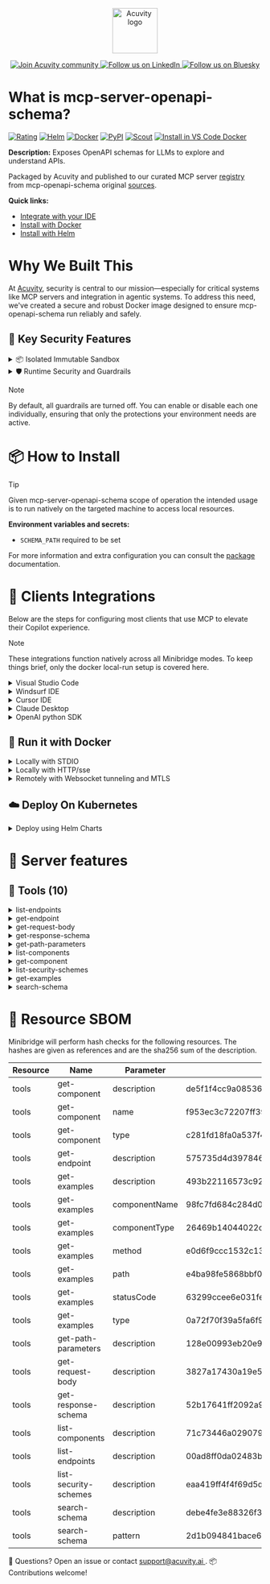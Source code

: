 <p align="center">
  <a href="https://acuvity.ai">
    <picture>
      <img src="https://mma.prnewswire.com/media/2544052/Acuvity__Logo.jpg" height="90" alt="Acuvity logo"/>
    </picture>
  </a>
</p>
<p align="center">
  <a href="https://discord.gg/BkU7fBkrNk">
    <img src="https://img.shields.io/badge/Acuvity-Join-7289DA?logo=discord&logoColor=fff" alt="Join Acuvity community" />
  </a>
<a href="https://www.linkedin.com/company/acuvity/">
    <img src="https://img.shields.io/badge/LinkedIn-Follow-7289DA" alt="Follow us on LinkedIn" />
  </a>
<a href="https://bsky.app/profile/acuvity.bsky.social">
    <img src="https://img.shields.io/badge/Bluesky-Follow-7289DA"?logo=bluesky&logoColor=fff" alt="Follow us on Bluesky" />
  </a>
</p>


# What is mcp-server-openapi-schema?

[![Rating](https://img.shields.io/badge/B-3775A9?label=Rating)](https://docs.anthropic.com/en/docs/build-with-claude/tool-use/implement-tool-use#best-practices-for-tool-definitions)
[![Helm](https://img.shields.io/badge/1.0.0-3775A9?logo=helm&label=Charts&logoColor=fff)](https://hub.docker.com/r/acuvity/mcp-server-openapi-schema/tags/)
[![Docker](https://img.shields.io/docker/image-size/acuvity/mcp-server-openapi-schema/0.0.1?logo=docker&logoColor=fff&label=0.0.1)](https://hub.docker.com/r/acuvity/mcp-server-openapi-schema)
[![PyPI](https://img.shields.io/badge/0.0.1-3775A9?logo=pypi&logoColor=fff&label=mcp-openapi-schema)](https://github.com/hannesj/mcp-openapi-schema)
[![Scout](https://img.shields.io/badge/Active-3775A9?logo=docker&logoColor=fff&label=Scout)](https://hub.docker.com/r/acuvity/mcp-server-openapi-schema/)
[![Install in VS Code Docker](https://img.shields.io/badge/VS_Code-One_click_install-0078d7?logo=githubcopilot)](https://insiders.vscode.dev/redirect/mcp/install?name=mcp-server-openapi-schema&config=%7B%22args%22%3A%5B%22run%22%2C%22-i%22%2C%22--rm%22%2C%22--read-only%22%2C%22-e%22%2C%22SCHEMA_PATH%22%2C%22docker.io%2Facuvity%2Fmcp-server-openapi-schema%3A0.0.1%22%5D%2C%22command%22%3A%22docker%22%7D)

**Description:** Exposes OpenAPI schemas for LLMs to explore and understand APIs.

Packaged by Acuvity and published to our curated MCP server [registry](https://mcp.acuvity.ai) from mcp-openapi-schema original [sources](https://github.com/hannesj/mcp-openapi-schema).

**Quick links:**

- [Integrate with your IDE](https://github.com/acuvity/mcp-servers-registry/blob/main/mcp-server-openapi-schema/docker/README.md#-clients-integrations)
- [Install with Docker](https://github.com/acuvity/mcp-servers-registry/tree/main/mcp-server-openapi-schema/docker/README.md#-run-it-with-docker)
- [Install with Helm](https://github.com/acuvity/mcp-servers-registry/tree/main/mcp-server-openapi-schema/charts/mcp-server-openapi-schema/README.md#how-to-install)

# Why We Built This

At [Acuvity](https://acuvity.ai), security is central to our mission—especially for critical systems like MCP servers and integration in agentic systems.
To address this need, we've created a secure and robust Docker image designed to ensure mcp-openapi-schema run reliably and safely.

## 🔐 Key Security Features

<details>
<summary>📦 Isolated Immutable Sandbox </summary>

- **Isolated Execution**: All tools run within secure, containerized sandboxes to enforce process isolation and prevent lateral movement.
- **Non-root by Default**: Enforces least-privilege principles, minimizing the impact of potential security breaches.
- **Read-only Filesystem**: Ensures runtime immutability, preventing unauthorized modification.
- **Version Pinning**: Guarantees consistency and reproducibility across deployments by locking tool and dependency versions.
- **CVE Scanning**: Continuously scans images for known vulnerabilities using [Docker Scout](https://docs.docker.com/scout/) to support proactive mitigation.
- **SBOM & Provenance**: Delivers full supply chain transparency by embedding metadata and traceable build information."
</details>

<details>
<summary>🛡️ Runtime Security and Guardrails</summary>

**Minibridge Integration**: [Minibridge](https://github.com/acuvity/minibridge) establishes secure Agent-to-MCP connectivity, supports Rego/HTTP-based policy enforcement 🕵️, and simplifies orchestration.

The [ARC](https://github.com/acuvity/mcp-servers-registry/tree/main) container includes a [built-in Rego policy](https://github.com/acuvity/mcp-servers-registry/tree/main/mcp-server-openapi-schema/docker/policy.rego) that enables a set of runtime "guardrails"" to help enforce security, privacy, and correct usage of your services. Below is an overview of each guardrail provided.

### 🔒 Resource Integrity

**Mitigates MCP Rug Pull Attacks**

* **Goal:** Protect users from malicious tool description changes after initial approval, preventing post-installation manipulation or deception.
* **Mechanism:** Locks tool descriptions upon client approval and verifies their integrity before execution. Any modification to the description triggers a security violation, blocking unauthorized changes from server-side updates.

### 🛡️ Guardrails

#### Covert Instruction Detection

Monitors incoming requests for hidden or obfuscated directives that could alter policy behavior.

* **Goal:** Stop attackers from slipping unnoticed commands or payloads into otherwise harmless data.
* **Mechanism:** Applies a library of regex patterns and binary‐encoding checks to the full request body. If any pattern matches a known covert channel (e.g., steganographic markers, hidden HTML tags, escape-sequence tricks), the request is rejected.

#### Sensitive Pattern Detection

Block user-defined sensitive data patterns (credential paths, filesystem references).

* **Goal:** Block accidental or malicious inclusion of sensitive information that violates data-handling rules.
* **Mechanism:** Runs a curated set of regexes against all payloads and tool descriptions—matching patterns such as `.env` files, RSA key paths, directory traversal sequences.

#### Shadowing Pattern Detection

Detects and blocks "shadowing" attacks, where a malicious MCP server sneaks hidden directives into its own tool descriptions to hijack or override the behavior of other, trusted tools.

* **Goal:** Stop a rogue server from poisoning the agent’s logic by embedding instructions that alter how a different server’s tools operate (e.g., forcing all emails to go to an attacker’s address even when the user calls a separate `send_email` tool).
* **Mechanism:** During policy load, each tool description is scanned for cross‐tool override patterns—such as `<IMPORTANT>` sections referencing other tool names, hidden side‐effects, or directives that apply to a different server’s API. Any description that attempts to shadow or extend instructions for a tool outside its own namespace triggers a policy violation and is rejected.

#### Schema Misuse Prevention

Enforces strict adherence to MCP input schemas.

* **Goal:** Prevent malformed or unexpected fields from bypassing validations, causing runtime errors, or enabling injections.
* **Mechanism:** Compares each incoming JSON object against the declared schema (required properties, allowed keys, types). Any extra, missing, or mistyped field triggers an immediate policy violation.

#### Cross-Origin Tool Access

Controls whether tools may invoke tools or services from external origins.

* **Goal:** Prevent untrusted or out-of-scope services from being called.
* **Mechanism:** Examines tool invocation requests and outgoing calls, verifying each target against an allowlist of approved domains or service names. Calls to any non-approved origin are blocked.

#### Secrets Redaction

Automatically masks sensitive values so they never appear in logs or responses.

* **Goal:** Ensure that API keys, tokens, passwords, and other credentials cannot leak in plaintext.
* **Mechanism:** Scans every text output for known secret formats (e.g., AWS keys, GitHub PATs, JWTs). Matches are replaced with `[REDACTED]` before the response is sent or recorded.

These controls ensure robust runtime integrity, prevent unauthorized behavior, and provide a foundation for secure-by-design system operations.

### Enable guardrails

To activate guardrails in your Docker containers, define the `GUARDRAILS` environment variable with the protections you need.

| Guardrail                        | Summary                                                                 |
|----------------------------------|-------------------------------------------------------------------------|
| `covert-instruction-detection`   | Detects hidden or obfuscated directives in requests.                    |
| `sensitive-pattern-detection`    | Flags patterns suggesting sensitive data or filesystem exposure.        |
| `shadowing-pattern-detection`    | Identifies tool descriptions that override or influence others.         |
| `schema-misuse-prevention`       | Enforces strict schema compliance on input data.                        |
| `cross-origin-tool-access`       | Controls calls to external services or APIs.                            |
| `secrets-redaction`              | Prevents exposure of credentials or sensitive values.                   |

Example: add `-e GUARDRAILS="secrets-redaction sensitive-pattern-detection"` to enable those guardrails.

## 🔒 Basic Authentication via Shared Secret

Provides a lightweight auth layer using a single shared token.

* **Mechanism:** Expects clients to send an `Authorization` header with the predefined secret.
* **Use Case:** Quickly lock down your endpoint in development or simple internal deployments—no complex OAuth/OIDC setup required.

To turn on Basic Authentication, define `BASIC_AUTH_SECRET` environment variable with a shared secret.

Example: add `-e BASIC_AUTH_SECRET="supersecret"` to enable the basic authentication.

> While basic auth will protect against unauthorized access, you should use it only in controlled environment,
> rotate credentials frequently and **always** use TLS.

</details>

> [!NOTE]
> By default, all guardrails are turned off. You can enable or disable each one individually, ensuring that only the protections your environment needs are active.


# 📦 How to Install


> [!TIP]
> Given mcp-server-openapi-schema scope of operation the intended usage is to run natively on the targeted machine to access local resources.

**Environment variables and secrets:**
  - `SCHEMA_PATH` required to be set

For more information and extra configuration you can consult the [package](https://github.com/hannesj/mcp-openapi-schema) documentation.

# 🧰 Clients Integrations

Below are the steps for configuring most clients that use MCP to elevate their Copilot experience.

> [!NOTE]
> These integrations function natively across all Minibridge modes.
> To keep things brief, only the docker local-run setup is covered here.

<details>
<summary>Visual Studio Code</summary>

To get started immediately, you can use the "one-click" link below:

[![Install in VS Code Docker](https://img.shields.io/badge/VS_Code-One_click_install-0078d7?logo=githubcopilot)](https://insiders.vscode.dev/redirect/mcp/install?name=mcp-server-openapi-schema&config=%7B%22args%22%3A%5B%22run%22%2C%22-i%22%2C%22--rm%22%2C%22--read-only%22%2C%22-e%22%2C%22SCHEMA_PATH%22%2C%22docker.io%2Facuvity%2Fmcp-server-openapi-schema%3A0.0.1%22%5D%2C%22command%22%3A%22docker%22%7D)

## Global scope

Press `ctrl + shift + p` and type `Preferences: Open User Settings JSON` to add the following section:

```json
{
  "mcp": {
    "servers": {
      "acuvity-mcp-server-openapi-schema": {
        "env": {
          "SCHEMA_PATH": "TO_BE_SET"
        },
        "command": "docker",
        "args": [
          "run",
          "-i",
          "--rm",
          "--read-only",
          "-e",
          "SCHEMA_PATH",
          "docker.io/acuvity/mcp-server-openapi-schema:0.0.1"
        ]
      }
    }
  }
}
```

## Workspace scope

In your workspace create a file called `.vscode/mcp.json` and add the following section:

```json
{
  "servers": {
    "acuvity-mcp-server-openapi-schema": {
      "env": {
        "SCHEMA_PATH": "TO_BE_SET"
      },
      "command": "docker",
      "args": [
        "run",
        "-i",
        "--rm",
        "--read-only",
        "-e",
        "SCHEMA_PATH",
        "docker.io/acuvity/mcp-server-openapi-schema:0.0.1"
      ]
    }
  }
}
```

> To pass secrets you should use the `promptString` input type described in the [Visual Studio Code documentation](https://code.visualstudio.com/docs/copilot/chat/mcp-servers).

</details>

<details>
<summary>Windsurf IDE</summary>

In `~/.codeium/windsurf/mcp_config.json` add the following section:

```json
{
  "mcpServers": {
    "acuvity-mcp-server-openapi-schema": {
      "env": {
        "SCHEMA_PATH": "TO_BE_SET"
      },
      "command": "docker",
      "args": [
        "run",
        "-i",
        "--rm",
        "--read-only",
        "-e",
        "SCHEMA_PATH",
        "docker.io/acuvity/mcp-server-openapi-schema:0.0.1"
      ]
    }
  }
}
```

See [Windsurf documentation](https://docs.windsurf.com/windsurf/mcp) for more info.

</details>

<details>
<summary>Cursor IDE</summary>

Add the following JSON block to your mcp configuration file:
- `~/.cursor/mcp.json` for global scope
- `.cursor/mcp.json` for project scope

```json
{
  "mcpServers": {
    "acuvity-mcp-server-openapi-schema": {
      "env": {
        "SCHEMA_PATH": "TO_BE_SET"
      },
      "command": "docker",
      "args": [
        "run",
        "-i",
        "--rm",
        "--read-only",
        "-e",
        "SCHEMA_PATH",
        "docker.io/acuvity/mcp-server-openapi-schema:0.0.1"
      ]
    }
  }
}
```

See [cursor documentation](https://docs.cursor.com/context/model-context-protocol) for more information.

</details>
<details>

<summary>Claude Desktop</summary>

In the `claude_desktop_config.json` configuration file add the following section:

```json
{
  "mcpServers": {
    "acuvity-mcp-server-openapi-schema": {
      "env": {
        "SCHEMA_PATH": "TO_BE_SET"
      },
      "command": "docker",
      "args": [
        "run",
        "-i",
        "--rm",
        "--read-only",
        "-e",
        "SCHEMA_PATH",
        "docker.io/acuvity/mcp-server-openapi-schema:0.0.1"
      ]
    }
  }
}
```

See [Anthropic documentation](https://docs.anthropic.com/en/docs/agents-and-tools/mcp) for more information.
</details>

<details>
<summary>OpenAI python SDK</summary>

## Running locally

```python
async with MCPServerStdio(
    params={
        "env": {"SCHEMA_PATH":"TO_BE_SET"},
        "command": "docker",
        "args": ["run","-i","--rm","--read-only","-e","SCHEMA_PATH","docker.io/acuvity/mcp-server-openapi-schema:0.0.1"]
    }
) as server:
    tools = await server.list_tools()
```

## Running remotely

```python
async with MCPServerSse(
    params={
        "url": "http://<ip>:<port>/sse",
    }
) as server:
    tools = await server.list_tools()
```

See [OpenAI Agents SDK docs](https://openai.github.io/openai-agents-python/mcp/) for more info.

</details>

## 🐳 Run it with Docker

<details>
<summary>Locally with STDIO</summary>

In your client configuration set:

- command: `docker`
- arguments: `run -i --rm --read-only -e SCHEMA_PATH docker.io/acuvity/mcp-server-openapi-schema:0.0.1`

</details>

<details>
<summary>Locally with HTTP/sse</summary>

Simply run as:

```console
docker run -it -p 8000:8000 --rm --read-only -e SCHEMA_PATH docker.io/acuvity/mcp-server-openapi-schema:0.0.1
```

Then on your application/client, you can configure to use it like:

```json
{
  "mcpServers": {
    "acuvity-mcp-server-openapi-schema": {
      "url": "http://localhost:8000/sse"
    }
  }
}
```

You might have to use different ports for different tools.

</details>

<details>
<summary>Remotely with Websocket tunneling and MTLS </summary>

> This section assume you are familiar with TLS and certificates and will require:
> - a server certificate with proper DNS/IP field matching your tool deployment.
> - a client-ca used to sign client certificates

1. Start the server in `backend` mode
 - add an environment variable like `-e MINIBRIDGE_MODE=backend`
 - add the TLS certificates (recommended) through a volume let's say `/certs` ex (`-v $PWD/certs:/certs`)
 - instruct minibridge to use those certs with
   - `-e MINIBRIDGE_TLS_SERVER_CERT=/certs/server-cert.pem`
   - `-e MINIBRIDGE_TLS_SERVER_KEY=/certs/server-key.pem`
   - `-e MINIBRIDGE_TLS_SERVER_KEY_PASS=optional`
   - `-e MINIBRIDGE_TLS_SERVER_CLIENT_CA=/certs/client-ca.pem`

2. Start `minibridge` locally in frontend mode:
  - Get [minibridge](https://github.com/acuvity/minibridge) binary for your OS.

In your client configuration, Minibridge works like any other STDIO command.

Example for Claude Desktop:

```json
{
  "mcpServers": {
    "acuvity-mcp-server-openapi-schema": {
      "command": "minibridge",
      "args": ["frontend", "--backend", "wss://<remote-url>:8000/ws", "--tls-client-backend-ca", "/path/to/ca/that/signed/the/server-cert.pem/ca.pem", "--tls-client-cert", "/path/to/client-cert.pem", "--tls-client-key", "/path/to/client-key.pem"]
    }
  }
}
```

That's it.

Minibridge offers a host of additional features. For step-by-step guidance, please visit the wiki. And if anything’s unclear, don’t hesitate to reach out!

</details>

## ☁️ Deploy On Kubernetes

<details>
<summary>Deploy using Helm Charts</summary>

### Chart settings requirements

This chart requires some mandatory information to be installed.

**Mandatory Environment variables**:
  - `SCHEMA_PATH` environment variable to be set by env.SCHEMA_PATH

### How to install

You can inspect the chart `README`:

```console
helm show readme oci://docker.io/acuvity/mcp-server-openapi-schema --version 1.0.0
````

You can inspect the values that you can configure:

```console
helm show values oci://docker.io/acuvity/mcp-server-openapi-schema --version 1.0.0
````

Install with helm

```console
helm install mcp-server-openapi-schema oci://docker.io/acuvity/mcp-server-openapi-schema --version 1.0.0
```

From there your MCP server mcp-server-openapi-schema will be reachable by default through `http/sse` from inside the cluster using the Kubernetes Service `mcp-server-openapi-schema` on port `8000` by default. You can change that by looking at the `service` section of the `values.yaml` file.

### How to Monitor

The deployment will create a Kubernetes service with a `healthPort`, that is used for liveness probes and readiness probes. This health port can also be used by the monitoring stack of your choice and exposes metrics under the `/metrics` path.

See full charts [Readme](https://github.com/acuvity/mcp-servers-registry/tree/main/mcp-server-openapi-schema/charts/mcp-server-openapi-schema/README.md) for more details about settings and runtime security including guardrails activation.

</details>

# 🧠 Server features

## 🧰 Tools (10)
<details>
<summary>list-endpoints</summary>

**Description**:

```
Lists all API paths and their HTTP methods with summaries, organized by path
```

**Parameter**:

| Name | Type | Description | Required? |
|-----------|------|-------------|-----------|
</details>
<details>
<summary>get-endpoint</summary>

**Description**:

```
Gets detailed information about a specific API endpoint
```

**Parameter**:

| Name | Type | Description | Required? |
|-----------|------|-------------|-----------|
| method | string | not set | Yes
| path | string | not set | Yes
</details>
<details>
<summary>get-request-body</summary>

**Description**:

```
Gets the request body schema for a specific endpoint
```

**Parameter**:

| Name | Type | Description | Required? |
|-----------|------|-------------|-----------|
| method | string | not set | Yes
| path | string | not set | Yes
</details>
<details>
<summary>get-response-schema</summary>

**Description**:

```
Gets the response schema for a specific endpoint, method, and status code
```

**Parameter**:

| Name | Type | Description | Required? |
|-----------|------|-------------|-----------|
| method | string | not set | Yes
| path | string | not set | Yes
| statusCode | string | not set | No
</details>
<details>
<summary>get-path-parameters</summary>

**Description**:

```
Gets the parameters for a specific path
```

**Parameter**:

| Name | Type | Description | Required? |
|-----------|------|-------------|-----------|
| method | string | not set | No
| path | string | not set | Yes
</details>
<details>
<summary>list-components</summary>

**Description**:

```
Lists all schema components (schemas, parameters, responses, etc.)
```

**Parameter**:

| Name | Type | Description | Required? |
|-----------|------|-------------|-----------|
</details>
<details>
<summary>get-component</summary>

**Description**:

```
Gets detailed definition for a specific component
```

**Parameter**:

| Name | Type | Description | Required? |
|-----------|------|-------------|-----------|
| name | string | Component name | Yes
| type | string | Component type (e.g., schemas, parameters, responses) | Yes
</details>
<details>
<summary>list-security-schemes</summary>

**Description**:

```
Lists all available security schemes
```

**Parameter**:

| Name | Type | Description | Required? |
|-----------|------|-------------|-----------|
</details>
<details>
<summary>get-examples</summary>

**Description**:

```
Gets examples for a specific component or endpoint
```

**Parameter**:

| Name | Type | Description | Required? |
|-----------|------|-------------|-----------|
| componentName | string | Component name (required for component examples) | No
| componentType | string | Component type (required for component examples) | No
| method | string | HTTP method (required for request/response examples) | No
| path | string | API path (required for request/response examples) | No
| statusCode | string | Status code (for response examples) | No
| type | string | Type of example to retrieve | Yes
</details>
<details>
<summary>search-schema</summary>

**Description**:

```
Searches across paths, operations, and schemas
```

**Parameter**:

| Name | Type | Description | Required? |
|-----------|------|-------------|-----------|
| pattern | string | Search pattern (case-insensitive) | Yes
</details>


# 🔐 Resource SBOM

Minibridge will perform hash checks for the following resources. The hashes are given as references and are the sha256 sum of the description.

| Resource | Name | Parameter | Hash |
|-----------|------|------|------|
| tools | get-component | description | de5f1f4cc9a08536a8727ef26311cebd1802fc4a05a9f20a00786e64d982df10 |
| tools | get-component | name | f953ec3c72207ff39906c47776fea74871179cf482a4e66df52f946c660e9063 |
| tools | get-component | type | c281fd18fa0a537f4827e26de07d8772619fcb4554a61d81699c9f57942acc01 |
| tools | get-endpoint | description | 575735d4d397846e9a935f13813a52960d936f14b8c1c9a9f8a906008e5c5b1f |
| tools | get-examples | description | 493b22116573c92e440ef22ccdbc630ec8a00e296ff753173bd31c9db2717407 |
| tools | get-examples | componentName | 98fc7fd684c284d0928364dabd1749d312e850062a1fd16bebd391384e2a9de6 |
| tools | get-examples | componentType | 26469b14044022cd40ae9b2b6545596295a2fe323e192c4e27b55962ebdac5c2 |
| tools | get-examples | method | e0d6f9ccc1532c13b2edd9299b4c768cdf8deeba86f6a9012eb3b694f301a98e |
| tools | get-examples | path | e4ba98fe5868bbf0638f1e3689d4e86e7821f7ddaa7180d36ae9c6cbbfc0fe74 |
| tools | get-examples | statusCode | 63299ccee6e031fede9f4168cb004355c0d652046f30e0c67131fa5b74871ddf |
| tools | get-examples | type | 0a72f70f39a5fa6f9577ca5f9c12cfd7b32ca7febc246a37025e22af6888221e |
| tools | get-path-parameters | description | 128e00993eb20e9e81be36d25502a3e2afade0b1df81e0e29bc4299145ccb510 |
| tools | get-request-body | description | 3827a17430a19e595e85a67d8bf9b3a3f69178c80ce9243028e6955ee4fe5180 |
| tools | get-response-schema | description | 52b17641ff2092a9bc6f9324dbc48d8e6d76c4be1abec6765f782e5b67d1f643 |
| tools | list-components | description | 71c73446a0290795290e1d4f4ca88a6e3965136aad7567c2c36ad9c5bb3a4da3 |
| tools | list-endpoints | description | 00ad8ff0da02483b475a1080cbdfce8b5e4c3d3c56225085c5904243143bef59 |
| tools | list-security-schemes | description | eaa419ff4f4f69d5d06c21d4e118d0bcd97c3754ac2f3e920cda1710ee48f9d5 |
| tools | search-schema | description | debe4fe3e88326f30db34bbffa6ca2da45b1e744408809ace9274000d48a0d4d |
| tools | search-schema | pattern | 2d1b094841bace6b9c645422bc157b2e8de381fe25b5eb95adac5922952972b7 |


💬 Questions? Open an issue or contact [ support@acuvity.ai ](mailto:support@acuvity.ai).
📦 Contributions welcome!

